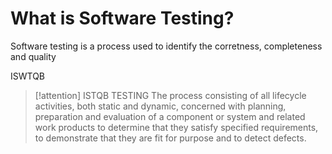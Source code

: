 # What is Software Testing?
Software testing is a process used to identify the corretness, completeness and quality




ISWTQB
> [!attention] ISTQB
> TESTING
> The process consisting of all lifecycle activities, both static and dynamic, concerned with planning, preparation and evaluation of a component or system and related work products to determine that they satisfy specified requirements, to demonstrate that they are fit for purpose and to detect defects.

